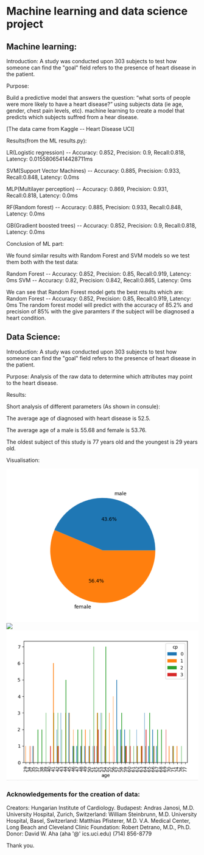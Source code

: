# Machine learning and data science project

## Machine learning:

Introduction:
A study was conducted upon 303 subjects to test how someone can find the "goal" field refers to the presence of heart disease in the patient.

Purpose:

Build a predictive model that answers the question: “what sorts of people were more likely to have a heart disease?” using subjects data (ie age, gender, chest pain levels, etc). machine learning to create a model that predicts which subjects suffred from a hear disease.

[The data came from Kaggle -- Heart Disease UCI]

Results(from the ML results.py):

LR(Logistic regression) -- Accuracy: 0.852, Precision: 0.9, Recall:0.818, Latency: 0.01558065414428711ms

SVM(Support Vector Machines) -- Accuracy: 0.885, Precision: 0.933, Recall:0.848, Latency: 0.0ms

MLP(Multilayer perception) -- Accuracy: 0.869, Precision: 0.931, Recall:0.818, Latency: 0.0ms

RF(Random forest) -- Accuracy: 0.885, Precision: 0.933, Recall:0.848, Latency: 0.0ms

GB(Gradient boosted trees) -- Accuracy: 0.852, Precision: 0.9, Recall:0.818, Latency: 0.0ms

Conclusion of ML part:

We found similar results with Random Forest and SVM models so we test them both with the test data:

Random Forest -- Accuracy: 0.852, Precision: 0.85, Recall:0.919, Latency: 0ms
SVM -- Accuracy: 0.82, Precision: 0.842, Recall:0.865, Latency: 0ms

We can see that Random Forest model gets the best results which are:
Random Forest -- Accuracy: 0.852, Precision: 0.85, Recall:0.919, Latency: 0ms
The random forest model will predict with the accuracy of 85.2% and precision of 85% with the give paramters if the subject will be diagnosed a heart condition.

## Data Science:
Introduction:
A study was conducted upon 303 subjects to test how someone can find the "goal" field refers to the presence of heart disease in the patient.
 
Purpose:
Analysis of the raw data to determine which attributes may point to the heart disease.

Results:

Short analysis of different parameters (As shown in consule):

The average age of diagnosed with heart disease is 52.5.

The average age of a male is 55.68 and female is 53.76.

The oldest subject of this study is 77 years old and the youngest is 29 years old.

Visualisation:

![](Charts/Pie%20Chart.png)
![](Charts/Bar%20Chart%20%201.png)
![](Charts/bar%20chart%202.png)



### Acknowledgements for the creation of data:
Creators:
Hungarian Institute of Cardiology. Budapest: Andras Janosi, M.D.
University Hospital, Zurich, Switzerland: William Steinbrunn, M.D.
University Hospital, Basel, Switzerland: Matthias Pfisterer, M.D.
V.A. Medical Center, Long Beach and Cleveland Clinic Foundation: Robert Detrano, M.D., Ph.D.
Donor:
David W. Aha (aha '@' ics.uci.edu) (714) 856-8779


Thank you.

